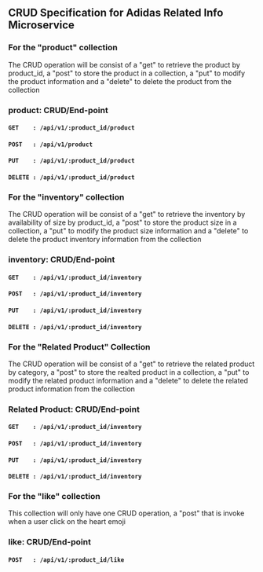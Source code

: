 ## CRUD Specification for Adidas Related Info Microservice
### For the "product" collection
The CRUD operation will be consist of a "get" to retrieve the product by product_id, a "post" to store the product in a collection, a "put" to modify the product information and a "delete" to delete the product from the collection

### product: CRUD/End-point
#### ```GET    : /api/v1/:product_id/product```
#### ```POST   : /api/v1/product```
#### ```PUT    : /api/v1/:product_id/product```
#### ```DELETE : /api/v1/:product_id/product```


### For the "inventory" collection
The CRUD operation will be consist of a "get" to retrieve the inventory by availability of size by product_id, a "post" to store the product size in a collection, a "put" to modify the product size information and a "delete" to delete the product inventory information from the collection

### inventory: CRUD/End-point
#### ```GET    : /api/v1/:product_id/inventory```
#### ```POST   : /api/v1/:product_id/inventory```
#### ```PUT    : /api/v1/:product_id/inventory```
#### ```DELETE : /api/v1/:product_id/inventory```

### For the "Related Product" Collection
The CRUD operation will be consist of a "get" to retrieve the related product by category, a "post" to store the realted product in a collection, a "put" to modify the related product information and a "delete" to delete the related product information from the collection

### Related Product: CRUD/End-point
#### ```GET    : /api/v1/:product_id/inventory```
#### ```POST   : /api/v1/:product_id/inventory```
#### ```PUT    : /api/v1/:product_id/inventory```
#### ```DELETE : /api/v1/:product_id/inventory```

### For the "like" collection
This collection will only have one CRUD operation,  a "post" that is invoke when a user click on the heart emoji

### like: CRUD/End-point
#### ```POST   : /api/v1/:product_id/like```
